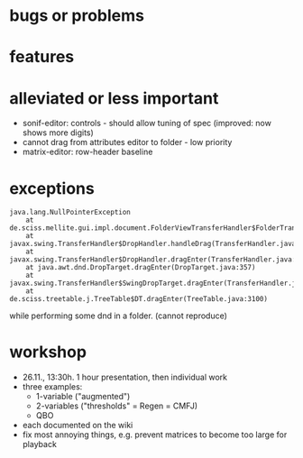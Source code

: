 # bugs or problems

# features

# alleviated or less important

- sonif-editor: controls - should allow tuning of spec (improved: now shows more digits)
- cannot drag from attributes editor to folder - low priority
- matrix-editor: row-header baseline

# exceptions

    java.lang.NullPointerException
    	at de.sciss.mellite.gui.impl.document.FolderViewTransferHandler$FolderTransferHandler$.canImport(FolderViewTransferHandler.scala:79)
    	at javax.swing.TransferHandler$DropHandler.handleDrag(TransferHandler.java:1459)
    	at javax.swing.TransferHandler$DropHandler.dragEnter(TransferHandler.java:1478)
    	at java.awt.dnd.DropTarget.dragEnter(DropTarget.java:357)
    	at javax.swing.TransferHandler$SwingDropTarget.dragEnter(TransferHandler.java:1238)
    	at de.sciss.treetable.j.TreeTable$DT.dragEnter(TreeTable.java:3100)

while performing some dnd in a folder. (cannot reproduce)

# workshop

- 26.11., 13:30h. 1 hour presentation, then individual work
- three examples: 
    - 1-variable ("augmented")
    - 2-variables ("thresholds" = Regen = CMFJ)
    - QBO
- each documented on the wiki
- fix most annoying things, e.g. prevent matrices to become too large for playback
